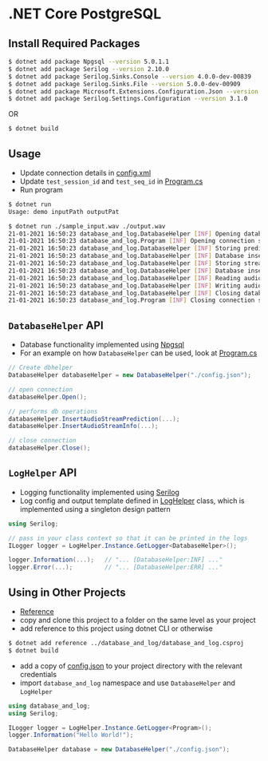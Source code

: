 # .NET Core PostgreSQL

## Install Required Packages

```bash
$ dotnet add package Npgsql --version 5.0.1.1
$ dotnet add package Serilog --version 2.10.0
$ dotnet add package Serilog.Sinks.Console --version 4.0.0-dev-00839
$ dotnet add package Serilog.Sinks.File --version 5.0.0-dev-00909
$ dotnet add package Microsoft.Extensions.Configuration.Json --version 5.0.0
$ dotnet add package Serilog.Settings.Configuration --version 3.1.0
```

OR

```bash
$ dotnet build
```

## Usage

* Update connection details in [config.xml](config.xml)
* Update `test_session_id` and `test_seq_id` in [Program.cs](Program.cs)
* Run program

```bash
$ dotnet run
Usage: demo inputPath outputPat

$ dotnet run ./sample_input.wav ./output.wav
21-01-2021 16:50:23 database_and_log.DatabaseHelper [INF] Opening database connection...
21-01-2021 16:50:23 database_and_log.Program [INF] Opening connection success? : True
21-01-2021 16:50:23 database_and_log.DatabaseHelper [INF] Storing prediction for session session_id_3, seq 10.
21-01-2021 16:50:23 database_and_log.DatabaseHelper [INF] Database insertion complete.
21-01-2021 16:50:23 database_and_log.DatabaseHelper [INF] Storing stream info for session session_id_3, seq 10.
21-01-2021 16:50:23 database_and_log.DatabaseHelper [INF] Database insertion complete.
21-01-2021 16:50:23 database_and_log.DatabaseHelper [INF] Reading audio info for session session_id_3, seq 10.
21-01-2021 16:50:23 database_and_log.DatabaseHelper [INF] Writing audio file to ./output.wav
21-01-2021 16:50:23 database_and_log.DatabaseHelper [INF] Closing database connection...
21-01-2021 16:50:23 database_and_log.Program [INF] Closing connection success? : True

```

## `DatabaseHelper` API

* Database functionality implemented using [Npgsql](https://www.npgsql.org/)
* For an example on how `DatabaseHelper` can be used, look at [Program.cs](Program.cs)

```cs
// Create dbhelper
DatabaseHelper databaseHelper = new DatabaseHelper("./config.json");

// open connection
databaseHelper.Open();  

// performs db operations
databaseHelper.InsertAudioStreamPrediction(...);
databaseHelper.InsertAudioStreamInfo(...);

// close connection
databaseHelper.Close();
```


## `LogHelper` API

* Logging functionality implemented using [Serilog](https://github.com/serilog/serilog)
* Log config and output template defined in [LogHelper](LogHelper.cs) class, which is implemented using a singleton design pattern

```cs
using Serilog;

// pass in your class context so that it can be printed in the logs
ILogger logger = LogHelper.Instance.GetLogger<DatabaseHelper>();    

logger.Information(...);   // "... [DatabaseHelper:INF] ..."
logger.Error(...);         // "... [DatabaseHelper:ERR] ..."
```

## Using in Other Projects

* [Reference](https://stackoverflow.com/questions/41982643/how-to-organize-multiple-projects-in-an-asp-net-core-solution-like-ddd)
* copy and clone this project to a folder on the same level as your project
* add reference to this project using dotnet CLI or otherwise

```bash
$ dotnet add reference ../database_and_log/database_and_log.csproj
$ dotnet build
```

* add a copy of [config.json](config.json) to your project directory with the relevant credentials
* import `database_and_log` namespace and use `DatabaseHelper` and `LogHelper`

```cs
using database_and_log;
using Serilog;

ILogger logger = LogHelper.Instance.GetLogger<Program>();
logger.Information("Hello World!");

DatabaseHelper database = new DatabaseHelper("./config.json");
```

